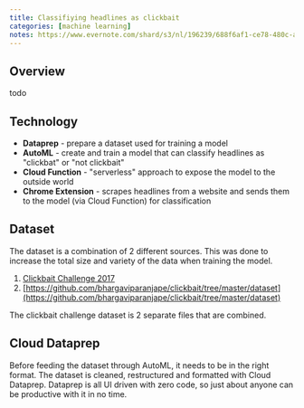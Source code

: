```yaml
---
title: Classifiying headlines as clickbait
categories: [machine learning]
notes: https://www.evernote.com/shard/s3/nl/196239/688f6af1-ce78-480c-a7ce-335ccf0d5eb8/
---
```


## Overview

todo

## Technology

- **Dataprep** - prepare a dataset used for training a model
- **AutoML** - create and train a model that can classify headlines as "clickbat" or "not clickbait"
- **Cloud Function** - "serverless" approach to expose the model to the outside world
- **Chrome Extension** - scrapes headlines from a website and sends them to the model (via Cloud Function) for classification

## Dataset

The dataset is a combination of 2 different sources. This was done to increase the total size and variety of the data when training the model.

1. [Clickbait Challenge 2017](https://www.clickbait-challenge.org/)
2. [https://github.com/bhargaviparanjape/clickbait/tree/master/dataset](https://github.com/bhargaviparanjape/clickbait/tree/master/dataset)

The clickbait challenge dataset is 2 separate files that are combined.

## Cloud Dataprep

Before feeding the dataset through AutoML, it needs to be in the right format. The dataset is cleaned, restructured and formatted with Cloud Dataprep. Dataprep is all UI driven with zero code, so just about anyone can be productive with it in no time.